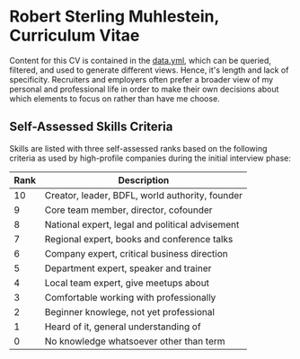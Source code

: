 # Robert Sterling Muhlestein, Curriculum Vitae

Content for this CV is contained in the [data.yml](data.yml), which can
be queried, filtered, and used to generate different views. Hence, it's
length and lack of specificity. Recruiters and employers often prefer a
broader view of my personal and professional life in order to make their
own decisions about which elements to focus on rather than have me
choose.

## Self-Assessed Skills Criteria

Skills are listed with three self-assessed ranks based on the following
criteria as used by high-profile companies during the initial interview
phase:

Rank|Description
-|-
10|Creator, leader, BDFL, world authority, founder
9|Core team member, director, cofounder
8|National expert, legal and political advisement
7|Regional expert, books and conference talks
6|Company expert, critical business direction 
5|Department expert, speaker and trainer
4|Local team expert, give meetups about
3|Comfortable working with professionally
2|Beginner knowlege, not yet professional
1|Heard of it, general understanding of
0|No knowledge whatsoever other than term

